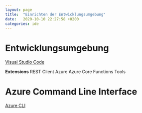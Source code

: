 ```yaml
---
layout: page
title:  "Einrichten der Entwicklungsumgebung"
date:   2020-10-10 22:27:58 +0200
categories: ide 
---
```


# Entwicklungsumgebung #
[Visual Studio Code](https://code.visualstudio.com/Download)

**Extensions**
REST Client
Azure
Azure Core Functions Tools

# Azure Command Line Interface #
[Azure CLI](https://docs.microsoft.com/en-us/cli/azure/install-azure-cli)

